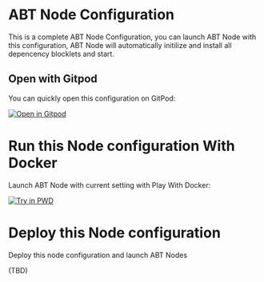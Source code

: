 # ABT Node Configuration

This is a complete ABT Node Configuration, you can launch ABT Node with this configuration, ABT Node will automatically initilize and install all depencency blocklets and start. 

## Open with Gitpod

You can quickly open this configuration on GitPod: 

[![Open in Gitpod](https://gitpod.io/button/open-in-gitpod.svg)](https://github.com/mave99a/test-abtnode2)


# Run this Node configuration With Docker
Launch ABT Node with current setting with Play With Docker:

[![Try in PWD](https://raw.githubusercontent.com/play-with-docker/stacks/master/assets/images/button.png)](https://labs.play-with-docker.com/?stack=https://raw.githubusercontent.com//ArcBlock/play-abtnode-with-docker/main/docker-compose.yml)


# Deploy this Node configuration 

Deploy this node configuration and launch ABT Nodes

(TBD)
